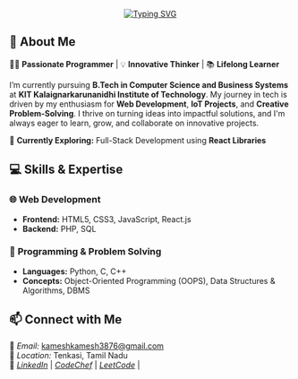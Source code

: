 <p align ="center">
  <a href="https://git.io/typing-svg"><img src="https://readme-typing-svg.herokuapp.com?font=Berkshire+Swash&weight=500&size=30&pause=1000&color=F71907&width=700&lines=%F0%9F%91%8B+Hey%2C+I'm+Kamesh%F0%9F%91%A8%E2%80%8D%F0%9F%8E%93.+You+are+Welcome%F0%9F%A4%9D" alt="Typing SVG" /></a>
</p>
 

## 🌟 About Me  
👨‍💻 **Passionate Programmer** | 💡 **Innovative Thinker** | 📚 **Lifelong Learner**  

I’m currently pursuing **B.Tech in Computer Science and Business Systems** at **KIT Kalaignarkarunanidhi Institute of Technology**. My journey in tech is driven by my enthusiasm for **Web Development**, **IoT Projects**, and **Creative Problem-Solving**. I thrive on turning ideas into impactful solutions, and I'm always eager to learn, grow, and collaborate on innovative projects.  

🌱 **Currently Exploring:** Full-Stack Development using **React Libraries** 
  

## 💻 Skills & Expertise  

### 🌐 **Web Development**  
- **Frontend:** HTML5, CSS3, JavaScript, React.js  
- **Backend:** PHP, SQL    

### 🤖 **Programming & Problem Solving**  
- **Languages:** Python, C, C++  
- **Concepts:** Object-Oriented Programming (OOPS), Data Structures & Algorithms, DBMS

## 📫 Connect with Me  
📧 *Email:* [kameshkamesh3876@gmail.com](mailto:kameshkamesh3876@gmail.com)  
📍 *Location:* Tenkasi, Tamil Nadu  
🔗 *[LinkedIn](https://www.linkedin.com/in/kamesh-p-8049082b3/)* | *[CodeChef](https://www.codechef.com/users/kamesh08)* | *[LeetCode](https://leetcode.com/u/kameshkamesh3876/)* |
